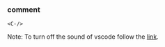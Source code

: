 ### comment
`<C-/>`

Note: To turn off the sound of vscode follow the [link](https://stackoverflow.com/questions/45904944/how-to-turn-off-bell-sound-in-visual-studio-code).
